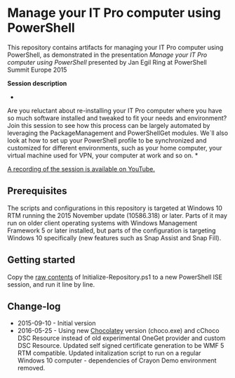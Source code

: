 # Manage your IT Pro computer using PowerShell

This repository contains artifacts for managing your IT Pro computer using PowerShell, as demonstrated in the presentation *Manage your IT Pro computer using PowerShell* presented by Jan Egil Ring at PowerShell Summit Europe 2015

**Session description**

*
Are you reluctant about re-installing your IT Pro computer where you have so much software installed and tweaked to fit your needs and environment? 
Join this session to see how this process can be largely automated by leveraging the PackageManagement and PowerShellGet modules. 
We`ll also look at how to set up your PowerShell profile to be synchronized and customized for different environments, such as your home computer, your virtual machine used for VPN, your computer at work and so on.
*

[A recording of the session is available on YouTube.](https://www.youtube.com/watch?v=eJwoDZYXf1E)

## Prerequisites
The scripts and configurations in this repository is targeted at Windows 10 RTM running the 2015 November update (10586.318) or later. Parts of it may run on older client operating systems with Windows Management Framework 5 or later installed, but parts of the configuration is targeting Windows 10 specifically (new features such as Snap Assist and Snap Fill). 

## Getting started
Copy the [raw contents](https://raw.githubusercontent.com/janegilring/ITProComputer/master/Initialize-Repository.ps1) of Initialize-Repository.ps1 to a new PowerShell ISE session, and run it line by line.

## Change-log
- 2015-09-10 - Initial version
- 2016-05-25 - Using new [Chocolatey](https://chocolatey.org) version (choco.exe) and cChoco DSC Resource instead of old experimental OneGet provider and custom DSC Resource. Updated self signed certificate generation to be WMF 5 RTM compatible. Updated initalization script to run on a regular Windows 10 computer - dependencies of Crayon Demo environment removed.
